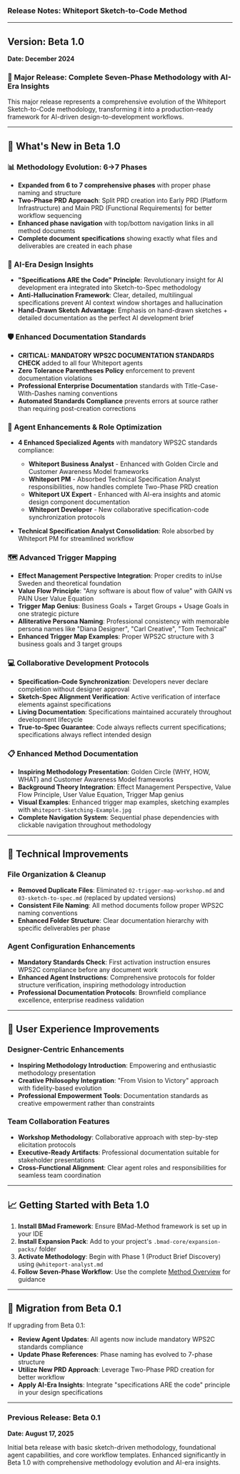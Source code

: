 ### **Release Notes: Whiteport Sketch-to-Code Method**

---

## **Version: Beta 1.0** 
**Date: December 2024**

### **🚀 Major Release: Complete Seven-Phase Methodology with AI-Era Insights**

This major release represents a comprehensive evolution of the Whiteport Sketch-to-Code methodology, transforming it into a production-ready framework for AI-driven design-to-development workflows.

---

## **🎯 What's New in Beta 1.0**

### **📊 Methodology Evolution: 6→7 Phases**
- **Expanded from 6 to 7 comprehensive phases** with proper phase naming and structure
- **Two-Phase PRD Approach**: Split PRD creation into Early PRD (Platform Infrastructure) and Main PRD (Functional Requirements) for better workflow sequencing
- **Enhanced phase navigation** with top/bottom navigation links in all method documents
- **Complete document specifications** showing exactly what files and deliverables are created in each phase

### **🤖 AI-Era Design Insights**
- **"Specifications ARE the Code" Principle**: Revolutionary insight for AI development era integrated into Sketch-to-Spec methodology
- **Anti-Hallucination Framework**: Clear, detailed, multilingual specifications prevent AI context window shortages and hallucination
- **Hand-Drawn Sketch Advantage**: Emphasis on hand-drawn sketches + detailed documentation as the perfect AI development brief

### **🛡️ Enhanced Documentation Standards**
- **CRITICAL: MANDATORY WPS2C DOCUMENTATION STANDARDS CHECK** added to all four Whiteport agents
- **Zero Tolerance Parentheses Policy** enforcement to prevent documentation violations
- **Professional Enterprise Documentation** standards with Title-Case-With-Dashes naming conventions
- **Automated Standards Compliance** prevents errors at source rather than requiring post-creation corrections

### **👥 Agent Enhancements & Role Optimization**
- **4 Enhanced Specialized Agents** with mandatory WPS2C standards compliance:
  - **Whiteport Business Analyst** - Enhanced with Golden Circle and Customer Awareness Model frameworks
  - **Whiteport PM** - Absorbed Technical Specification Analyst responsibilities, now handles complete Two-Phase PRD creation
  - **Whiteport UX Expert** - Enhanced with AI-era insights and atomic design component documentation
  - **Whiteport Developer** - New collaborative specification-code synchronization protocols

- **Technical Specification Analyst Consolidation**: Role absorbed by Whiteport PM for streamlined workflow

### **🗺️ Advanced Trigger Mapping**
- **Effect Management Perspective Integration**: Proper credits to inUse Sweden and theoretical foundation
- **Value Flow Principle**: "Any software is about flow of value" with GAIN vs PAIN User Value Equation
- **Trigger Map Genius**: Business Goals + Target Groups + Usage Goals in one strategic picture
- **Alliterative Persona Naming**: Professional consistency with memorable persona names like "Diana Designer", "Carl Creative", "Tom Technical"
- **Enhanced Trigger Map Examples**: Proper WPS2C structure with 3 business goals and 3 target groups

### **💻 Collaborative Development Protocols**
- **Specification-Code Synchronization**: Developers never declare completion without designer approval
- **Sketch-Spec Alignment Verification**: Active verification of interface elements against specifications
- **Living Documentation**: Specifications maintained accurately throughout development lifecycle
- **True-to-Spec Guarantee**: Code always reflects current specifications; specifications always reflect intended design

### **📋 Enhanced Method Documentation**
- **Inspiring Methodology Presentation**: Golden Circle (WHY, HOW, WHAT) and Customer Awareness Model frameworks
- **Background Theory Integration**: Effect Management Perspective, Value Flow Principle, User Value Equation, Trigger Map genius
- **Visual Examples**: Enhanced trigger map examples, sketching examples with `Whiteport-Sketching-Example.jpg`
- **Complete Navigation System**: Sequential phase dependencies with clickable navigation throughout methodology

---

## **🔧 Technical Improvements**

### **File Organization & Cleanup**
- **Removed Duplicate Files**: Eliminated `02-trigger-map-workshop.md` and `03-sketch-to-spec.md` (replaced by updated versions)
- **Consistent File Naming**: All method documents follow proper WPS2C naming conventions
- **Enhanced Folder Structure**: Clear documentation hierarchy with specific deliverables per phase

### **Agent Configuration Enhancements**
- **Mandatory Standards Check**: First activation instruction ensures WPS2C compliance before any document work
- **Enhanced Agent Instructions**: Comprehensive protocols for folder structure verification, inspiring methodology introduction
- **Professional Documentation Protocols**: Brownfield compliance excellence, enterprise readiness validation

---

## **🎨 User Experience Improvements**

### **Designer-Centric Enhancements**
- **Inspiring Methodology Introduction**: Empowering and enthusiastic methodology presentation
- **Creative Philosophy Integration**: "From Vision to Victory" approach with fidelity-based evolution
- **Professional Empowerment Tools**: Documentation standards as creative empowerment rather than constraints

### **Team Collaboration Features**
- **Workshop Methodology**: Collaborative approach with step-by-step elicitation protocols
- **Executive-Ready Artifacts**: Professional documentation suitable for stakeholder presentations
- **Cross-Functional Alignment**: Clear agent roles and responsibilities for seamless team coordination

---

## **📈 Getting Started with Beta 1.0**

1. **Install BMad Framework**: Ensure BMad-Method framework is set up in your IDE
2. **Install Expansion Pack**: Add to your project's `.bmad-core/expansion-packs/` folder  
3. **Activate Methodology**: Begin with Phase 1 (Product Brief Discovery) using `@whiteport-analyst.md`
4. **Follow Seven-Phase Workflow**: Use the complete [Method Overview](Method/00-whiteport-method.md) for guidance

---

## **🚀 Migration from Beta 0.1**

If upgrading from Beta 0.1:
- **Review Agent Updates**: All agents now include mandatory WPS2C standards compliance
- **Update Phase References**: Phase naming has evolved to 7-phase structure
- **Utilize New PRD Approach**: Leverage Two-Phase PRD creation for better workflow
- **Apply AI-Era Insights**: Integrate "specifications ARE the code" principle in your design specifications

---

### **Previous Release: Beta 0.1**
**Date: August 17, 2025**

Initial beta release with basic sketch-driven methodology, foundational agent capabilities, and core workflow templates. Enhanced significantly in Beta 1.0 with comprehensive methodology evolution and AI-era insights.